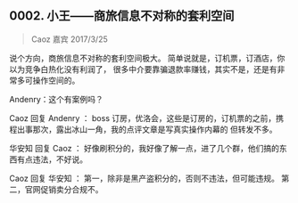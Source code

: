 ## 0002. 小王——商旅信息不对称的套利空间
> Caoz
嘉宾
2017/3/25

说个方向，商旅信息不对称的套利空间极大。 简单说就是，订机票，订酒店，你以为竞争白热化没有利润了， 很多中介要靠骗退款率赚钱，其实不是，还是有非常多可操作空间的。

Andenry：这个有案例吗？

Caoz 回复 Andenry ： boss 订房，优洛会，这些是订房的，订机票的之前，携程出事那次，露出冰山一角，我的点评文章是写真实操作内幕的 但转发不多。

华安知 回复 Caoz ： 好像刷积分的，我好像了解一点，进了几个群，他们搞的东西有点违法，不好说。

Caoz 回复 华安知 ： 第一，除非是黑产盗积分的，否则不违法，但可能违规。 第二，官网促销卖分合规不。
